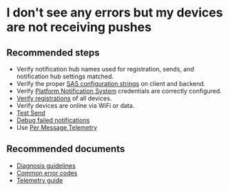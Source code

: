 <properties
	pageTitle="I don't see any errors but my devices are not receiving pushes"
	description="I don't see any errors but my devices are not receiving pushes"
	service="microsoft.notificationhubs"
	resource="notificationhubs"
	authors="locphan"
	displayOrder="1"
	selfHelpType="resource"
	productPesIds=""
	supportToicIds =""
	resourceTags=""
	cloudEnvironments="public"
/>

# I don't see any errors but my devices are not receiving pushes

## **Recommended steps**

* Verify notification hub names used for registration, sends, and notification hub settings matched.<br>
* Verify the proper [SAS configuration strings](data-blade:Microsoft_Azure_NotificationHubs.AccessPolicyGridBlade) on client and backend.<br>
* Verify [Platform Notification System](data-blade:Microsoft_Azure_NotificationHubs.NotificationHubServices) credentials are correctly configured.<br>
* [Verify registrations](http://go.microsoft.com/fwlink/?LinkID=824679) of all devices.<br>
* Verify devices are online via WiFi or data.<br>
* [Test Send](data-blade:Microsoft_Azure_NotificationHubs.TestSendBlade)<br>
* [Debug failed notifications](http://go.microsoft.com/fwlink/?LinkID=824680)<br>
* Use [Per Message Telemetry](http://go.microsoft.com/fwlink/?LinkID=824689)<br>

## **Recommended documents**
* [Diagnosis guidelines](http://go.microsoft.com/fwlink/?LinkID=824681)<br>
* [Common error codes](http://go.microsoft.com/fwlink/?LinkID=824682)<br>
* [Telemetry guide](http://go.microsoft.com/fwlink/?LinkID=824683)<br>
